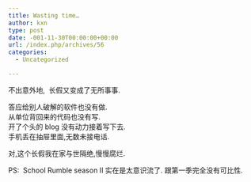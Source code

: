 ```yaml
---
title: Wasting time…
author: kxn
type: post
date: -001-11-30T00:00:00+00:00
url: /index.php/archives/56
categories:
  - Uncategorized

---
```

不出意外地,  长假又变成了无所事事. 

答应给别人破解的软件也没有做.  
从单位背回来的代码也没有写.  
开了个头的 blog 没有动力接着写下去.  
手机丢在抽屉里面,无数未接电话.

对,这个长假我在家与世隔绝,慢慢腐烂.

PS:  School Rumble season II 实在是太意识流了. 跟第一季完全没有可比性.